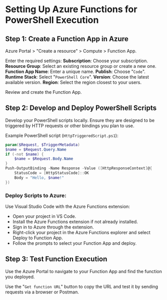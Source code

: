 # Setting Up Azure Functions for PowerShell Execution

## Step 1: Create a Function App in Azure

Azure Portal > "Create a resource" > Compute > Function App.

Enter the required settings:
  **Subscription**: Choose your subscription.
  **Resource Group**: Select an existing resource group or create a new one.
  **Function App Name**: Enter a unique name.
  **Publish**: Choose "`Code`".
  **Runtime Stack**: Select "`PowerShell Core`".
  **Version**: Choose the latest available version.
  **Region**: Select the region closest to your users.

Review and create the Function App.

## Step 2: Develop and Deploy PowerShell Scripts

Develop your PowerShell scripts locally. Ensure they are designed to be triggered by HTTP requests or other bindings you plan to use.

Example PowerShell script (`HttpTriggeredScript.ps1`):

```powershell
param($Request, $TriggerMetadata)
$name = $Request.Query.Name
if (-not $name) {
    $name = $Request.Body.Name
}
Push-OutputBinding -Name Response -Value ([HttpResponseContext]@{
    StatusCode = [HttpStatusCode]::OK
    Body = "Hello, $name!"
})
```

### Deploy Scripts to Azure:

Use Visual Studio Code with the Azure Functions extension:

+ Open your project in VS Code.
+ Install the Azure Functions extension if not already installed.
+ Sign in to Azure through the extension.
+ Right-click your project in the Azure Functions explorer and select Deploy to Function App.
+ Follow the prompts to select your Function App and deploy.

## Step 3: Test Function Execution

Use the Azure Portal to navigate to your Function App and find the function you deployed.

Use the "`Get function URL`" button to copy the URL and test it by sending requests via a browser or Postman.
